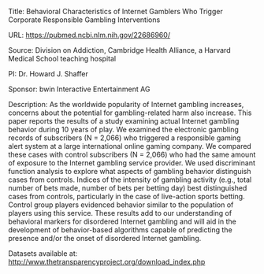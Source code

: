 Title: Behavioral Characteristics of Internet Gamblers Who Trigger Corporate Responsible Gambling Interventions

URL: https://pubmed.ncbi.nlm.nih.gov/22686960/

Source: Division on Addiction, Cambridge Health Alliance, a Harvard Medical School teaching hospital

PI: Dr. Howard J. Shaffer

Sponsor: bwin Interactive Entertainment AG

Description: As the worldwide popularity of Internet gambling increases, concerns about the potential for gambling-related harm also increase. This paper reports the results of a study examining actual Internet gambling behavior during 10 years of play. We examined the electronic gambling records of subscribers (N = 2,066) who triggered a responsible gaming alert system at a large international online gaming company. We compared these cases with control subscribers (N = 2,066) who had the same amount of exposure to the Internet gambling service provider. We used discriminant function analysis to explore what aspects of gambling behavior distinguish cases from controls. Indices of the intensity of gambling activity (e.g., total number of bets made, number of bets per betting day) best distinguished cases from controls, particularly in the case of live-action sports betting. Control group players evidenced behavior similar to the population of players using this service. These results add to our understanding of behavioral markers for disordered Internet gambling and will aid in the development of behavior-based algorithms capable of predicting the presence and/or the onset of disordered Internet gambling.

Datasets available at: http://www.thetransparencyproject.org/download_index.php

